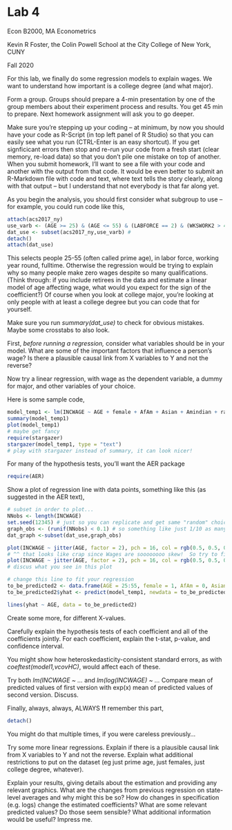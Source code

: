 Lab 4
================

<p style="color:rgb(182,18,27);font-family:corbel">

Econ B2000, MA Econometrics

</p>

<p style="color:rgb(182,18,27);font-family:corbel">

Kevin R Foster, the Colin Powell School at the City College of New York,
CUNY

</p>

<p style="color:rgb(182,18,27);font-family:corbel">

Fall 2020

</p>

For this lab, we finally do some regression models to explain wages. We
want to understand how important is a college degree (and what major).

Form a group. Groups should prepare a 4-min presentation by one of the
group members about their experiment process and results. You get 45 min
to prepare. Next homework assignment will ask you to go deeper.

Make sure you’re stepping up your coding – at minimum, by now you should
have your code as R-Script (in top left panel of R Studio) so that you
can easily see what you run (CTRL-Enter is an easy shortcut). If you get
signficicant errors then stop and re-run your code from a fresh start
(clear memory, re-load data) so that you don’t pile one mistake on top
of another. When you submit homework, I’ll want to see a file with your
code and another with the output from that code. It would be even better
to submit an R-Markdown file with code and text, where text tells the
story clearly, along with that output – but I understand that not
everybody is that far along yet.

As you begin the analysis, you should first consider what subgroup to
use – for example, you could run code like this,

``` r
attach(acs2017_ny)
use_varb <- (AGE >= 25) & (AGE <= 55) & (LABFORCE == 2) & (WKSWORK2 > 4) & (UHRSWORK >= 35)
dat_use <- subset(acs2017_ny,use_varb) # 
detach()
attach(dat_use)
```

This selects people 25-55 (often called prime age), in labor force,
working year round, fulltime. Otherwise the regression would be trying
to explain why so many people make zero wages despite so many
qualifications. (Think through: if you include retirees in the data and
estimate a linear model of age affecting wage, what would you expect for
the sign of the coefficient?) Of course when you look at college major,
you’re looking at only people with at least a college degree but you can
code that for yourself.

Make sure you run *summary(dat\_use)* to check for obvious mistakes.
Maybe some crosstabs to also look.

First, *before running a regression,* consider what variables should be
in your model. What are some of the important factors that influence a
person’s wage? Is there a plausible causal link from X variables to Y
and not the reverse?

Now try a linear regression, with wage as the dependent variable, a
dummy for major, and other variables of your choice.

Here is some sample code,

``` r
model_temp1 <- lm(INCWAGE ~ AGE + female + AfAm + Asian + Amindian + race_oth + Hispanic + educ_hs + educ_somecoll + educ_college + educ_advdeg)
summary(model_temp1)
plot(model_temp1)
# maybe get fancy
require(stargazer)
stargazer(model_temp1, type = "text")
# play with stargazer instead of summary, it can look nicer!
```

For many of the hypothesis tests, you’ll want the AER package

``` r
require(AER)
```

Show a plot of regression line with data points, something like this (as
suggested in the AER text),

``` r
# subset in order to plot...
NNobs <- length(INCWAGE)
set.seed(12345) # just so you can replicate and get same "random" choices
graph_obs <- (runif(NNobs) < 0.1) # so something like just 1/10 as many obs
dat_graph <-subset(dat_use,graph_obs)  

plot(INCWAGE ~ jitter(AGE, factor = 2), pch = 16, col = rgb(0.5, 0.5, 0.5, alpha = 0.2), data = dat_graph)
# ^^ that looks like crap since Wages are soooooooo skew!  So try to find some sensible ylim = c(0, ??)
plot(INCWAGE ~ jitter(AGE, factor = 2), pch = 16, col = rgb(0.5, 0.5, 0.5, alpha = 0.2), ylim = c(0,150000), data = dat_graph)
# discus what you see in this plot

# change this line to fit your regression
to_be_predicted2 <- data.frame(AGE = 25:55, female = 1, AfAm = 0, Asian = 0, Amindian = 1, race_oth = 1, Hispanic = 1, educ_hs = 0, educ_somecoll = 0, educ_college = 1, educ_advdeg = 0)
to_be_predicted2$yhat <- predict(model_temp1, newdata = to_be_predicted2)

lines(yhat ~ AGE, data = to_be_predicted2)
```

Create some more, for different X-values.

Carefully explain the hypothesis tests of each coefficient and all of
the coefficients jointly. For each coefficient, explain the t-stat,
p-value, and confidence interval.

You might show how heteroskedasticity-consistent standard errors, as
with *coeftest(model1,vcovHC)*, would affect each of these.

Try both *lm(INCWAGE \~ …* and *lm(log(INCWAGE) \~ …* Compare mean of
predicted values of first version with exp(x) mean of predicted values
of second version. Discuss.

Finally, always, always, ALWAYS **\!\!** remember this part,

``` r
detach()
```

You might do that multiple times, if you were careless previously…

Try some more linear regressions. Explain if there is a plausible causal
link from X variables to Y and not the reverse. Explain what additional
restrictions to put on the dataset (eg just prime age, just females,
just college degree, whatever).

Explain your results, giving details about the estimation and providing
any relevant graphics. What are the changes from previous regression on
state-level averages and why might this be so? How do changes in
specification (e.g. logs) change the estimated coefficients? What are
some relevant predicted values? Do those seem sensible? What additional
information would be useful? Impress me.

